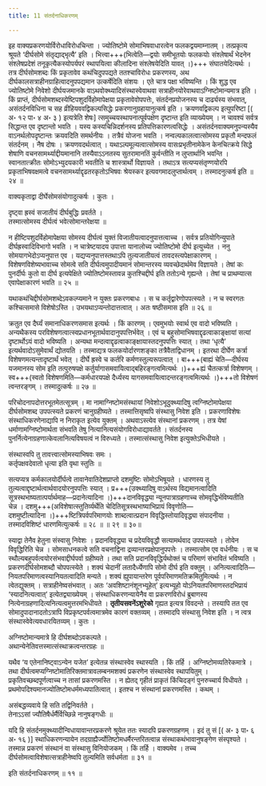 ```yaml
---
title: 11 संतर्दनाधिकरणम्

---
```


इह वाक्यप्रकरणयोर्विरोधाविरोधचिन्ता । ज्योतिष्टोमे सोमाभिषवाधारत्वेन फलकद्वयमाम्नातम् । तत्प्रकृत्य श्रूयते ‘दीर्घसोमे संतृद्याद्भृत्यै’ इति । भित्त्वा+++(भित्वेति—द्वयोः समीभूतयोः फलकयोः संश्लेषार्थं भेदनेन संश्लेषप्रदेशं तनूकृत्यैकस्योपर्यपरं स्थापयित्वा कीलादिना संश्लेषयेदिति यावत् ।)+++ संघातयेदित्यर्थः । तत्र दीर्घसोमशब्दः किं प्रकृतावेव कथंचिदुपपद्यते ततश्चाविरोधः प्रकरणस्य, अथ दीर्घकालसत्राहीनग्राहित्वादनुपपद्यमान उत्कर्षेदिति संशयः । एते चात्र पक्षा भविष्यन्ति । किं शुद्ध एव ज्योतिष्टोमे निवेशो दीर्घयजमानके वाऽथवोक्थ्यादिसंस्थास्वेवाथवा सत्राहीनयोरेवाथवाऽग्निष्टोमान्यमात्र इति । किं प्राप्तं, दीर्घसोमशब्दस्येष्टिपशुदर्विहोमापेक्षया प्रकृतावेवोपपत्तेः, संतर्दनप्रयोजनस्य च दार्ढ्यस्य संभवात्, असंतर्दनविधिना च सह व्रीहियववद्विकल्पसिद्धेः प्रकरणानुग्रहायानुत्कर्ष इति । क्रयणवद्विकल्प इत्युपरिष्टा \[( अ॰ १२ पा॰ ४ अ॰ ३ ) इत्यत्रेति शेषः\] त्समुच्चयस्थापनात्पूर्वपक्षेण दृष्टान्त इति व्याख्येयम् । न चावश्यं सर्वत्र सिद्धान्त एव दृष्टान्तो भवति । यस्य कस्यचिन्निदर्शनस्य प्रतिपत्तिकारणत्वसिद्धेः । असंतर्दनवाक्यमनुपन्यस्यैव वाऽनर्थलोपदृष्टान्तः क्रयवदिति समर्थनीयः । तत्रैवं योजना भवति । नन्वल्पकालत्वात्सोमस्य प्रकृतौ मन्दफलं संतर्दनम् । नैष दोषः । क्रयणवदर्थत्वात् । यथाऽल्पमूल्यत्वात्सोमस्य वासःप्रभृतीनामेकेन केनचित्क्रये सिद्धे शेषाणि वचनसामर्थ्याद्दीयमानानि तस्यैवाऽऽनतस्य सुतरामानतिं कुर्वन्तीति न लुप्तार्थानि भवन्ति । स्वानतात्क्रीतः सोमोऽभ्युदयकारी भवतीति च शास्त्रार्थो विज्ञायते । तथाऽत्र सत्यप्यसंतृण्णयोरपि प्रकृताभिषवक्षमत्वे वचनसामर्थ्याद्दृढतरकृतोऽभिषवः श्रेयस्कर इत्यवगमादलुप्तार्थत्वम् । तस्मादनुत्कर्ष इति ॥ २४ ॥

वाक्यकृताद्वा दीर्घेसोमसंयोगादुत्कर्षः । कुतः ।

दृष्ट्वा ह्रस्वं सजातीयं दीर्घबुद्धिः प्रवर्तते ।  
तस्मात्सोमस्य दीर्घत्वं भवेत्सोमान्तरेक्षया ॥  


न हीष्टिपशुदर्विहोमापेक्षया सोमस्य दीर्घत्वं युक्तं विजातीयत्वादनुपात्तत्वाच्च । सर्वत्र प्रतियोगिन्युपाते दीर्घह्रस्वादिविभागो भवति । न चात्रेष्टयादय उपात्ता यानालोच्य ज्योतिष्टोमो दीर्घ इत्युच्येत । ननु सोमयागभेदोऽप्यनुपात्त एव । यद्यप्यनुपात्तस्तथाऽपि तुल्यजातीयत्वं तावदस्त्यपेक्षाकारणम् । विशेषणविशेष्यभावाच्च सोमत्वे सति दीर्घत्वमुपादीयमानं सोमान्तरस्य व्यवच्छेदार्थमेव विज्ञायते । तेषां कः पुनर्दीर्घः कुतो वा दीर्घ इत्यपेक्षिते ज्योतिष्टोमस्तावन्न कुतश्चिद्दीर्घ इति ततोऽन्ये गृह्यन्ते । तेषां च प्राथम्यात्स एवापेक्षाकारणं भवति ॥ २५ ॥

यथाकथंचिद्दीर्घसोमशब्देऽवकल्प्यमाने न युक्तः प्रकरणबाधः । स च कर्तृद्वारेणोपपत्स्यते । न च स्वरगतः कश्चित्समासे विशेषोऽस्ति । उभयथाऽप्यन्तोदात्तत्वात् । अतः षष्ठीसमास इति ॥ २६ ॥

क्रतुत एव दैर्घ्यं समानाधिकरणसमास इत्यर्थः । किं कारणम् । एवमुभयोः स्वार्थ एव वादो भविष्यति । अन्यथैकस्य परविशेषणत्वात्स्वप्रधानभूतार्थवादानुपपत्तिर्भवेत् । एवं च बहुसोमाभिषवाद्दृढत्वाकाङ्क्षायां सत्यां दृष्टार्थोऽयं वादो भविष्यति । अन्यथा मन्दत्वाद्दृढत्वाकाङ्क्षायास्तदनुपपत्तिः स्यात् । तथा ‘धृत्यै’ इत्यर्थवादोऽसुमेवार्थं द्योतयति । तस्माद्यत्र फलकयोर्दारणशङ्का तत्रैवैताद्विधानम् । इतरथा दीर्घेण कर्त्रा विशेषणमत्यन्तादृष्टार्थं भवेत् । दीर्घे ह्रस्वे च कर्तरि कर्मणस्तुल्यरूपत्वात् । बा+++(बाह्यं चेति—दीर्घस्य यजमानस्य सोम इति तत्पुरुषपक्षे कर्तुर्यागासमवायित्वाद्बहिरङ्गत्वमित्यर्थः ।)+++ह्यं चैतत्कर्त्रा विशेषणम् । स्व+++(स्वतो विशेषणमिति—कर्मधारयपक्षे दैर्ध्यस्य यागसमवायित्वादन्तरङ्गत्वमित्यर्थः ।)+++तो विशेषणं त्वन्तरङ्गम् । तस्मादुत्कर्षः ॥ २७ ॥

परिचोदनापदोत्तरभूतमेतत्सूत्रम् । मा नामाग्निष्टोमसंस्थायां निवेशोऽभूदुक्थ्यादिषु त्वग्निष्टोमापेक्षया दीर्घसोमशब्द उपपत्स्यते प्रकरणं चानुग्रहीष्यते । तस्मात्तिसृष्वपि संस्थासु निवेश इति । प्रकरणाविशेषः संस्थाधिकरणेनाद्यापि न निराकृत इत्येव युक्तम् । अथवाऽस्त्येव संस्थानां प्रकरणम् । तत्र येषां धर्माणामग्निष्टोमार्थता संभवति तेषु नित्यानित्यसंयोगविरोधाद्यावर्तते । संतर्दनस्य पुनर्नित्येनाग्रहणात्केवलानित्यविषयत्वं न विरुध्यते । तस्मात्संस्थासु निवेश इत्युक्तेऽभिधीयते ।

संस्थास्वपि तु तावत्त्वात्सोमस्याभिषवः समः ।  
कर्तृपक्षवदेवातो धृत्या इति वृथा स्तुतिः ॥  


सत्यप्यत्र कर्मकालयोर्दीर्घत्वे तावानेवातिदेशप्राप्तो दशमुष्टिः सोमोऽभिषूयते । धारणस्य तु तुल्यत्वाद्दृष्टार्थत्वार्थवादयोरनुपपत्तिः स्यात् । प्र+++(उक्थ्यादिषु वाऽर्थस्य विद्यमानत्वादिति सूत्रस्थभाष्यतात्पर्यार्थमाह—प्रदानेत्यादिना ।)+++दानविवृद्ध्या न्यूनपात्राग्रहणाच्च सोमवृद्धिर्भविष्यतीति चेन्न । दशमु+++(अविशेषात्स्तुतिर्व्यर्थेति चेदितिसूत्रस्थभाष्याभिप्रायं विवृणोति—दशमुष्टीत्यादिना ।)+++ष्टित्रिपर्वपरिमाणयोः शाब्दत्वात्प्रदान विवृद्धिस्तोयादिवृद्ध्या संपादनीया । तस्मादविशिष्टं धारणमित्युत्कर्षः ॥ २८ ॥ ॥ २९ ॥ ३०॥

स्याद्वा तेनैव हेतुना संस्वासु निवेशः । प्रदानविवृद्ध्या च प्रदेयविवृद्धौ सत्यामर्थवाद उपपत्स्यते । तोयेन विवृद्धिरिति चेन्न । सोमसाधनकत्वे सति वचनाद्विना द्रव्यान्तरप्रक्षेपानुपपत्तेः । तस्मात्सोम एव वर्धनीयः । स च स्थौल्यबहुपर्वत्वयोरसंभवाद्दीर्घपर्वा ग्रहीष्यते । तथा सति प्रदानविवृद्धिर्यथोक्तं च परिमाणं संभावितं भविष्यति । प्रकरणदीर्घसोमशब्दौ चोपपत्स्येते । शक्यं चेदानीं लतादैर्ध्येणापि सोमो दीर्घ इति वक्तुम् । अनित्यत्वादिति—नियतपरिमाणत्वस्यानियतत्वादिति मन्यते । शक्यं ह्युपायान्तरेण पूर्वपरिमाणमतिक्रमितुमित्यर्थः । न त्वेतद्युक्तम् । सत्राहीनेष्वसंभवात् । अतः ‘अवशिष्टानंशूनभ्यूहेत्’ इत्यभ्यूहो योऽनियतपरिमाणस्तदभिप्रायं ‘स्यादनित्यत्वात्’ इत्येतद्व्याख्येयम् । संस्थाधिकरणन्यायेनैव वा प्रकरणविरोधं ब्रुबाणस्य नित्येनाग्रहणादित्यनित्यत्वमुत्तरमभिधीयते । **तृतीयसवनेंऽशुरेको** गृह्यत इत्यत्र विवदन्ते । तस्यापि तत एव सोमादुपादानादतोऽत्रापि विप्रकृष्टपर्वत्वमात्रमेव कारणं वक्तव्यम् । तस्मादपि संस्थासु निवेश इति । न त्वत्र संस्थास्वेवेत्यवधारयितव्यम् । कुतः ।

अग्निष्टोमान्यमात्रे हि दीर्घशब्दोऽवकल्पते ।  
अथान्येनेतिवत्तस्मात्संस्थाक्रत्वन्तरग्रहः ॥  


यथैव ‘य एतेनानिष्ट्वाऽन्येन यजेत’ इत्येतन्न संस्थास्वेव स्थास्यति । किं तर्हि । अग्निष्टोमव्यतिरेकमात्रे । तथा दीर्घत्वमप्यग्निष्टोमातिरिक्तमात्रावलम्बनमशक्यं प्रकरणेन संस्थास्वेव स्थापयितुम् । प्रकृतिवच्छब्दपूर्णत्वाच्च न तासां प्रकरणमस्ति । न ह्येतद् गृहीतं प्राकृतं किंचिदङ्गं पुनरुच्चार्य विधीयते । प्रथमोपदिश्यमानज्योतिष्टोमधर्ममध्यपातित्वात् । इतश्च न संस्थानां प्रकरणमस्ति । कथम् ।

असंबद्धव्यवाये हि सति तद्विनिवर्तते ।  
तेनाऽऽसां ज्यौतिषैर्धर्मैर्विच्छिन्ने नानुषङ्गधीः ॥  


यदि हि संतर्दनमुक्थ्यादीन्विधायावान्तरप्रकरणे श्रूयेत ततः स्यादपि प्रकरणग्रहणम् । इदं तु सं \[( अ॰ ३ पा॰ ६ अ॰ १६ )\] स्थाधिकरणन्यायेन तदग्राह्यैर्ज्योतिष्टोमधर्मैरन्तरितत्वान्न संस्थाकथंभावानुषङ्गेण संस्पृश्यते । तस्मान्न प्रकरणं संस्थानं वा संस्थासु विनियोजकम् । किं तर्हि । वाक्यमेव । तच्च दीर्घसोमत्वाविशेषात्सत्राहीनेष्वपि तुल्यमिति सर्वधर्मता ॥ ३१ ॥

इति संतर्दनाधिकरणम् ॥ ११ ॥
